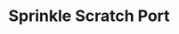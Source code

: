 ---
slug: sprinkle-scratch-port-1334
title: Sprinkle Scratch Port
description: "Sprinkle Scratch Port is an exciting online game. Play for free directly in your browser!"
icon: /images/popular_mods/Sprinkle Scratch Port.png
url: https://wowtbc.net/sprunkin/sprinkle-scratchport1/index.html
previewImage: /images/popular_mods/Sprinkle Scratch Port.png
type: popular mods

# SEO配置
seo:
  title: "Sprinkle Scratch Port - Play Free Online Game | Fun Browser Games"
  description: "Sprinkle Scratch Port - Play this fun online game for free in your browser. No download required!"
  ogImage: "/images/popular_mods/Sprinkle Scratch Port.png"
  keywords: "sprinkle-scratch-port-1334, online game, browser game, free game, popular mods game, play online"

videoUrls:
  - https://www.youtube.com/embed/example1
  - https://www.youtube.com/embed/example2

whyPlay:
  title: "Why Play Sprinkle Scratch Port?"
  items:
    - "Immersive Gameplay: Sprinkle Scratch Port offers an engaging and immersive gaming experience that will keep you entertained for hours"
    - "Challenging Levels: Test your skills with increasingly difficult challenges and obstacles"
    - "Beautiful Graphics: Enjoy stunning visuals and smooth animations that bring the game world to life"
    - "Regular Updates: New content and features are added regularly to keep the game fresh and exciting"
    - "Free to Play: Experience all the fun without spending a penny"
    - "Community Features: Connect with other players, share strategies, and compete for high scores"
    - "Cross-Platform: Play on any device with a web browser, no downloads required"

features:
  title: "Key Features of Sprinkle Scratch Port"
  image: "/images/popular_mods/Sprinkle Scratch Port.png"
  items:
    - "Intuitive Controls: Easy to learn controls make Sprinkle Scratch Port accessible for players of all skill levels"
    - "Multiple Game Modes: Enjoy various gameplay options that provide different challenges and experiences"
    - "Character Customization: Personalize your gaming experience with unique characters and items"
    - "Achievement System: Complete special tasks to earn rewards and recognition"
    - "Leaderboards: Compete with players worldwide and see who can achieve the highest scores"

characteristics:
  title: "Game Characteristics"
  image: "/images/popular_mods/Sprinkle Scratch Port.png"
  items:
    - "Genre: Popular mods game with elements of strategy and skill"
    - "Difficulty: Suitable for both casual gamers and those seeking a challenge"
    - "Play Time: Quick sessions or extended gameplay, depending on your preference"
    - "Art Style: Vibrant and engaging visuals that enhance the gaming experience"
    - "Sound Design: Immersive audio that complements the gameplay perfectly"

info: "Sprinkle Scratch Port is an exciting online game that offers players a unique and engaging gaming experience. With its intuitive controls, stunning visuals, and challenging gameplay, Sprinkle Scratch Port provides hours of entertainment for players of all ages and skill levels. Whether you're looking for a quick gaming session during a break or an extended play session, Sprinkle Scratch Port delivers an immersive experience that will keep you coming back for more. The game features multiple levels of increasing difficulty, ensuring that players are constantly challenged as they progress. With regular updates adding new content and features, Sprinkle Scratch Port remains fresh and exciting, providing endless entertainment options for its growing community of players."

howToPlayIntro: "Welcome to Sprinkle Scratch Port! This guide will walk you through the basics and help you master the game. Whether you're a beginner or looking to improve your skills, these tips and instructions will enhance your gaming experience."

howToPlaySteps:
  - title: "Getting Started"
    description: "Begin your Sprinkle Scratch Port adventure by familiarizing yourself with the controls. Use your keyboard or mouse to navigate through the game interface. The tutorial will guide you through the basic mechanics and help you understand the objectives."
  - title: "Understanding the Objectives"
    description: "In Sprinkle Scratch Port, your main goal is to progress through levels by completing specific objectives. Each level presents unique challenges that require different strategies and approaches."
  - title: "Mastering the Controls"
    description: "Practice using the controls to improve your precision and reaction time. Sprinkle Scratch Port requires quick reflexes and strategic thinking to overcome obstacles and defeat opponents."
  - title: "Utilizing Power-ups"
    description: "Collect power-ups throughout the game to enhance your abilities and overcome difficult challenges. Each power-up offers unique advantages that can be crucial for success."
  - title: "Developing Strategies"
    description: "As you progress in Sprinkle Scratch Port, develop effective strategies for different scenarios. Analyze patterns, anticipate challenges, and adapt your approach to maximize your performance."

faq:
  title: "Frequently Asked Questions about Sprinkle Scratch Port"
  items:
    - question: "Is Sprinkle Scratch Port free to play?"
      answer: "Yes, Sprinkle Scratch Port is completely free to play directly in your web browser. No downloads or purchases are required to enjoy the full game experience."
    - question: "Can I play Sprinkle Scratch Port on mobile devices?"
      answer: "Yes, Sprinkle Scratch Port is optimized for both desktop and mobile play. You can enjoy the game on any device with a web browser and internet connection."
    - question: "Are there any in-game purchases?"
      answer: "While Sprinkle Scratch Port is free to play, there may be optional in-game purchases available for cosmetic items or additional features that don't affect core gameplay."
    - question: "How often is Sprinkle Scratch Port updated?"
      answer: "The developers regularly update Sprinkle Scratch Port with new content, features, and improvements based on player feedback and game performance."
    - question: "Can I play Sprinkle Scratch Port offline?"
      answer: "Currently, Sprinkle Scratch Port requires an internet connection to play as it's a browser-based online game."
    - question: "Is Sprinkle Scratch Port suitable for children?"
      answer: "Yes, Sprinkle Scratch Port is designed to be family-friendly and suitable for players of all ages."
    - question: "How do I report bugs or issues?"
      answer: "If you encounter any problems while playing Sprinkle Scratch Port, you can report them through the game's support page or contact the developers directly through their website."
    - question: "Still Have Questions?"
      answer: "If you have additional questions about Sprinkle Scratch Port that aren't covered in this FAQ, please visit our support center or contact our customer service team for assistance."
---